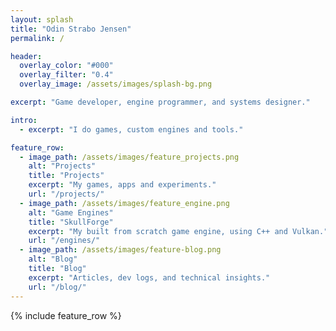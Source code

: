 ```yaml
---
layout: splash
title: "Odin Strabo Jensen"
permalink: /

header:
  overlay_color: "#000"
  overlay_filter: "0.4"
  overlay_image: /assets/images/splash-bg.png

excerpt: "Game developer, engine programmer, and systems designer."

intro:
  - excerpt: "I do games, custom engines and tools."

feature_row:
  - image_path: /assets/images/feature_projects.png
    alt: "Projects"
    title: "Projects"
    excerpt: "My games, apps and experiments."
    url: "/projects/"
  - image_path: /assets/images/feature_engine.png
    alt: "Game Engines"
    title: "SkullForge"
    excerpt: "My built from scratch game engine, using C++ and Vulkan."
    url: "/engines/"
  - image_path: /assets/images/feature-blog.png
    alt: "Blog"
    title: "Blog"
    excerpt: "Articles, dev logs, and technical insights."
    url: "/blog/"
---
```


{% include feature_row %}
